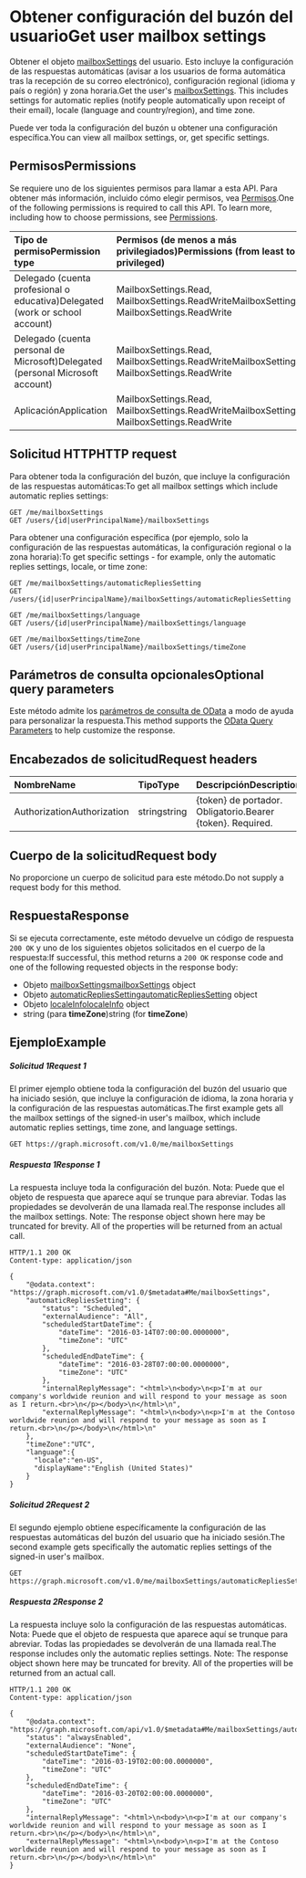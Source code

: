 # <a name="get-user-mailbox-settings"></a><span data-ttu-id="b5ead-101">Obtener configuración del buzón del usuario</span><span class="sxs-lookup"><span data-stu-id="b5ead-101">Get user mailbox settings</span></span>

<span data-ttu-id="b5ead-p101">Obtener el objeto [mailboxSettings](../resources/mailboxsettings.md) del usuario. Esto incluye la configuración de las respuestas automáticas (avisar a los usuarios de forma automática tras la recepción de su correo electrónico), configuración regional (idioma y país o región) y zona horaria.</span><span class="sxs-lookup"><span data-stu-id="b5ead-p101">Get the user's [mailboxSettings](../resources/mailboxsettings.md). This includes settings for automatic replies (notify people automatically upon receipt of their email), locale (language and country/region), and time zone.</span></span>

<span data-ttu-id="b5ead-104">Puede ver toda la configuración del buzón u obtener una configuración específica.</span><span class="sxs-lookup"><span data-stu-id="b5ead-104">You can view all mailbox settings, or, get specific settings.</span></span>

## <a name="permissions"></a><span data-ttu-id="b5ead-105">Permisos</span><span class="sxs-lookup"><span data-stu-id="b5ead-105">Permissions</span></span>
<span data-ttu-id="b5ead-p102">Se requiere uno de los siguientes permisos para llamar a esta API. Para obtener más información, incluido cómo elegir permisos, vea [Permisos](../../../concepts/permissions_reference.md).</span><span class="sxs-lookup"><span data-stu-id="b5ead-p102">One of the following permissions is required to call this API. To learn more, including how to choose permissions, see [Permissions](../../../concepts/permissions_reference.md).</span></span>

|<span data-ttu-id="b5ead-108">Tipo de permiso</span><span class="sxs-lookup"><span data-stu-id="b5ead-108">Permission type</span></span>      | <span data-ttu-id="b5ead-109">Permisos (de menos a más privilegiados)</span><span class="sxs-lookup"><span data-stu-id="b5ead-109">Permissions (from least to most privileged)</span></span>              | 
|:--------------------|:---------------------------------------------------------| 
|<span data-ttu-id="b5ead-110">Delegado (cuenta profesional o educativa)</span><span class="sxs-lookup"><span data-stu-id="b5ead-110">Delegated (work or school account)</span></span> | <span data-ttu-id="b5ead-111">MailboxSettings.Read, MailboxSettings.ReadWrite</span><span class="sxs-lookup"><span data-stu-id="b5ead-111">MailboxSettings.Read, MailboxSettings.ReadWrite</span></span>    | 
|<span data-ttu-id="b5ead-112">Delegado (cuenta personal de Microsoft)</span><span class="sxs-lookup"><span data-stu-id="b5ead-112">Delegated (personal Microsoft account)</span></span> | <span data-ttu-id="b5ead-113">MailboxSettings.Read, MailboxSettings.ReadWrite</span><span class="sxs-lookup"><span data-stu-id="b5ead-113">MailboxSettings.Read, MailboxSettings.ReadWrite</span></span>    | 
|<span data-ttu-id="b5ead-114">Aplicación</span><span class="sxs-lookup"><span data-stu-id="b5ead-114">Application</span></span> | <span data-ttu-id="b5ead-115">MailboxSettings.Read, MailboxSettings.ReadWrite</span><span class="sxs-lookup"><span data-stu-id="b5ead-115">MailboxSettings.Read, MailboxSettings.ReadWrite</span></span> | 

## <a name="http-request"></a><span data-ttu-id="b5ead-116">Solicitud HTTP</span><span class="sxs-lookup"><span data-stu-id="b5ead-116">HTTP request</span></span>
<span data-ttu-id="b5ead-117">Para obtener toda la configuración del buzón, que incluye la configuración de las respuestas automáticas:</span><span class="sxs-lookup"><span data-stu-id="b5ead-117">To get all mailbox settings which include automatic replies settings:</span></span>
<!-- { "blockType": "ignored" } -->
```http
GET /me/mailboxSettings
GET /users/{id|userPrincipalName}/mailboxSettings
```

<span data-ttu-id="b5ead-118">Para obtener una configuración específica (por ejemplo, solo la configuración de las respuestas automáticas, la configuración regional o la zona horaria):</span><span class="sxs-lookup"><span data-stu-id="b5ead-118">To get specific settings - for example, only the automatic replies settings, locale, or time zone:</span></span>
<!-- { "blockType": "ignored" } -->
```http
GET /me/mailboxSettings/automaticRepliesSetting
GET /users/{id|userPrincipalName}/mailboxSettings/automaticRepliesSetting

GET /me/mailboxSettings/language
GET /users/{id|userPrincipalName}/mailboxSettings/language

GET /me/mailboxSettings/timeZone
GET /users/{id|userPrincipalName}/mailboxSettings/timeZone
```
## <a name="optional-query-parameters"></a><span data-ttu-id="b5ead-119">Parámetros de consulta opcionales</span><span class="sxs-lookup"><span data-stu-id="b5ead-119">Optional query parameters</span></span>
<span data-ttu-id="b5ead-120">Este método admite los [parámetros de consulta de OData](http://developer.microsoft.com/en-us/graph/docs/overview/query_parameters) a modo de ayuda para personalizar la respuesta.</span><span class="sxs-lookup"><span data-stu-id="b5ead-120">This method supports the [OData Query Parameters](http://developer.microsoft.com/en-us/graph/docs/overview/query_parameters) to help customize the response.</span></span>
## <a name="request-headers"></a><span data-ttu-id="b5ead-121">Encabezados de solicitud</span><span class="sxs-lookup"><span data-stu-id="b5ead-121">Request headers</span></span>
| <span data-ttu-id="b5ead-122">Nombre</span><span class="sxs-lookup"><span data-stu-id="b5ead-122">Name</span></span>       | <span data-ttu-id="b5ead-123">Tipo</span><span class="sxs-lookup"><span data-stu-id="b5ead-123">Type</span></span> | <span data-ttu-id="b5ead-124">Descripción</span><span class="sxs-lookup"><span data-stu-id="b5ead-124">Description</span></span>|
|:-----------|:------|:----------|
| <span data-ttu-id="b5ead-125">Authorization</span><span class="sxs-lookup"><span data-stu-id="b5ead-125">Authorization</span></span>  | <span data-ttu-id="b5ead-126">string</span><span class="sxs-lookup"><span data-stu-id="b5ead-126">string</span></span>  | <span data-ttu-id="b5ead-p103">{token} de portador. Obligatorio.</span><span class="sxs-lookup"><span data-stu-id="b5ead-p103">Bearer {token}. Required.</span></span> |

## <a name="request-body"></a><span data-ttu-id="b5ead-129">Cuerpo de la solicitud</span><span class="sxs-lookup"><span data-stu-id="b5ead-129">Request body</span></span>
<span data-ttu-id="b5ead-130">No proporcione un cuerpo de solicitud para este método.</span><span class="sxs-lookup"><span data-stu-id="b5ead-130">Do not supply a request body for this method.</span></span>

## <a name="response"></a><span data-ttu-id="b5ead-131">Respuesta</span><span class="sxs-lookup"><span data-stu-id="b5ead-131">Response</span></span>

<span data-ttu-id="b5ead-132">Si se ejecuta correctamente, este método devuelve un código de respuesta `200 OK` y uno de los siguientes objetos solicitados en el cuerpo de la respuesta:</span><span class="sxs-lookup"><span data-stu-id="b5ead-132">If successful, this method returns a `200 OK` response code and one of the following requested objects in the response body:</span></span>

- <span data-ttu-id="b5ead-133">Objeto [mailboxSettings](../resources/mailboxsettings.md)</span><span class="sxs-lookup"><span data-stu-id="b5ead-133">[mailboxSettings](../resources/mailboxsettings.md) object</span></span>
- <span data-ttu-id="b5ead-134">Objeto [automaticRepliesSetting](../resources/automaticRepliesSetting.md)</span><span class="sxs-lookup"><span data-stu-id="b5ead-134">[automaticRepliesSetting](../resources/automaticRepliesSetting.md) object</span></span>
- <span data-ttu-id="b5ead-135">Objeto [localeInfo](../resources/localeinfo.md)</span><span class="sxs-lookup"><span data-stu-id="b5ead-135">[localeInfo](../resources/localeinfo.md) object</span></span>
- <span data-ttu-id="b5ead-136">string (para **timeZone**)</span><span class="sxs-lookup"><span data-stu-id="b5ead-136">string (for **timeZone**)</span></span>

## <a name="example"></a><span data-ttu-id="b5ead-137">Ejemplo</span><span class="sxs-lookup"><span data-stu-id="b5ead-137">Example</span></span>
##### <a name="request-1"></a><span data-ttu-id="b5ead-138">Solicitud 1</span><span class="sxs-lookup"><span data-stu-id="b5ead-138">Request 1</span></span>
<span data-ttu-id="b5ead-139">El primer ejemplo obtiene toda la configuración del buzón del usuario que ha iniciado sesión, que incluye la configuración de idioma, la zona horaria y la configuración de las respuestas automáticas.</span><span class="sxs-lookup"><span data-stu-id="b5ead-139">The first example gets all the mailbox settings of the signed-in user's mailbox, which include automatic replies settings, time zone, and language settings.</span></span>
<!-- {
  "blockType": "request",
  "name": "get_mailboxsettings_1"
}-->
```http
GET https://graph.microsoft.com/v1.0/me/mailboxSettings
```
##### <a name="response-1"></a><span data-ttu-id="b5ead-140">Respuesta 1</span><span class="sxs-lookup"><span data-stu-id="b5ead-140">Response 1</span></span>
<span data-ttu-id="b5ead-p104">La respuesta incluye toda la configuración del buzón. Nota: Puede que el objeto de respuesta que aparece aquí se trunque para abreviar. Todas las propiedades se devolverán de una llamada real.</span><span class="sxs-lookup"><span data-stu-id="b5ead-p104">The response includes all the mailbox settings. Note: The response object shown here may be truncated for brevity. All of the properties will be returned from an actual call.</span></span>
<!-- {
  "blockType": "response",
  "truncated": true,
  "@odata.type": "microsoft.graph.mailboxSettings"
} -->

```http
HTTP/1.1 200 OK
Content-type: application/json

{
    "@odata.context": "https://graph.microsoft.com/v1.0/$metadata#Me/mailboxSettings",
    "automaticRepliesSetting": {
        "status": "Scheduled",
        "externalAudience": "All",
        "scheduledStartDateTime": {
            "dateTime": "2016-03-14T07:00:00.0000000",
            "timeZone": "UTC"
        },
        "scheduledEndDateTime": {
            "dateTime": "2016-03-28T07:00:00.0000000",
            "timeZone": "UTC"
        },
        "internalReplyMessage": "<html>\n<body>\n<p>I'm at our company's worldwide reunion and will respond to your message as soon as I return.<br>\n</p></body>\n</html>\n",
        "externalReplyMessage": "<html>\n<body>\n<p>I'm at the Contoso worldwide reunion and will respond to your message as soon as I return.<br>\n</p></body>\n</html>\n"
    },
    "timeZone":"UTC",
    "language":{
      "locale":"en-US",
      "displayName":"English (United States)"
    }
}
```

##### <a name="request-2"></a><span data-ttu-id="b5ead-144">Solicitud 2</span><span class="sxs-lookup"><span data-stu-id="b5ead-144">Request 2</span></span>
<span data-ttu-id="b5ead-145">El segundo ejemplo obtiene específicamente la configuración de las respuestas automáticas del buzón del usuario que ha iniciado sesión.</span><span class="sxs-lookup"><span data-stu-id="b5ead-145">The second example gets specifically the automatic replies settings of the signed-in user's mailbox.</span></span>
<!-- {
  "blockType": "request",
  "name": "get_mailboxsettings_2"
}-->
```http
GET https://graph.microsoft.com/v1.0/me/mailboxSettings/automaticRepliesSetting
```
##### <a name="response-2"></a><span data-ttu-id="b5ead-146">Respuesta 2</span><span class="sxs-lookup"><span data-stu-id="b5ead-146">Response 2</span></span>
<span data-ttu-id="b5ead-p105">La respuesta incluye solo la configuración de las respuestas automáticas. Nota: Puede que el objeto de respuesta que aparece aquí se trunque para abreviar. Todas las propiedades se devolverán de una llamada real.</span><span class="sxs-lookup"><span data-stu-id="b5ead-p105">The response includes only the automatic replies settings. Note: The response object shown here may be truncated for brevity. All of the properties will be returned from an actual call.</span></span>
<!-- {
  "blockType": "response",
  "truncated": true,
  "@odata.type": "microsoft.graph.automaticRepliesSetting"
} -->

```http
HTTP/1.1 200 OK
Content-type: application/json

{
    "@odata.context": "https://graph.microsoft.com/api/v1.0/$metadata#Me/mailboxSettings/automaticRepliesSetting",
    "status": "alwaysEnabled",
    "externalAudience": "None",
    "scheduledStartDateTime": {
        "dateTime": "2016-03-19T02:00:00.0000000",
        "timeZone": "UTC"
    },
    "scheduledEndDateTime": {
        "dateTime": "2016-03-20T02:00:00.0000000",
        "timeZone": "UTC"
    },
    "internalReplyMessage": "<html>\n<body>\n<p>I'm at our company's worldwide reunion and will respond to your message as soon as I return.<br>\n</p></body>\n</html>\n",
    "externalReplyMessage": "<html>\n<body>\n<p>I'm at the Contoso worldwide reunion and will respond to your message as soon as I return.<br>\n</p></body>\n</html>\n"
}
```

<!-- uuid: 8fcb5dbc-d5aa-4681-8e31-b001d5168d79
2015-10-25 14:57:30 UTC -->
<!-- {
  "type": "#page.annotation",
  "description": "Get mailbox settings",
  "keywords": "",
  "section": "documentation",
  "tocPath": ""
}-->